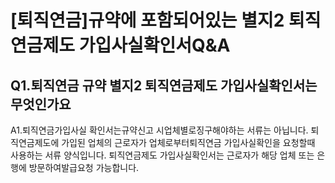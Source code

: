 # [퇴직연금]규약에 포함되어있는 별지2 퇴직연금제도 가입사실확인서Q&A
## Q1.퇴직연금 규약 별지2 퇴직연금제도 가입사실확인서는 무엇인가요
A1.퇴직연금가입사실 확인서는규약신고 시업체별로징구해야하는 서류는 아닙니다.
퇴직연금제도에 가입된 업체의 근로자가 업체로부터퇴직연금 가입사실확인을 요청할때 사용하는 서류
양식입니다. 퇴직연금제도 가입사실확인서는 근로자가 해당 업체 또는 은행에 방문하여발급요청 가능합니다.
